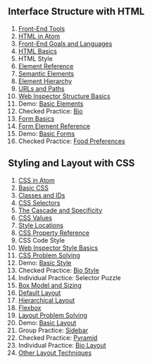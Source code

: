 ## Interface Structure with HTML

1. [Front-End Tools](../docs/frontend-tools.md)
1. [HTML in Atom](../docs/atom-html.md)
1. [Front-End Goals and Languages](../docs/frontend-goals-languages.md)
1. [HTML Basics](https://developer.mozilla.org/en-US/docs/Web/Guide/HTML/Introduction)
1. HTML Style
1. [Element Reference](https://developers.whatwg.org)
1. [Semantic Elements](../docs/html-semantics.md)
1. [Element Hierarchy](../docs/html-hierarchy.md)
1. [URLs and Paths](../docs/urls-paths.md)
1. [Web Inspector Structure Basics](http://ruby.bastardsbook.com/chapters/web-inspecting-html/)
1. Demo: [Basic Elements](/demos/html-basic.md)
1. Checked Practice: [Bio](/practice/bio.md)
1. [Form Basics](http://learn.shayhowe.com/html-css/building-forms/)
1. [Form Element Reference](../docs/html-form-elements.md)
1. Demo: [Basic Forms](/demos/html-form.md)
1. Checked Practice: [Food Preferences](/practice/food.md)

## Styling and Layout with CSS

1. [CSS in Atom](../docs/atom-css.md)
1. [Basic CSS](../docs/css-basic.md)
1. [Classes and IDs](../docs/css-class-id.md)
1. [CSS Selectors](../docs/css-selectors.md)
1. [The Cascade and Specificity](../docs/css-cascade.md)
1. [CSS Values](../docs/css-values.md)
1. [Style Locations](../docs/css-locations.md)
1. [CSS Property Reference](https://developer.mozilla.org/en-US/docs/Web/CSS/Reference)
1. CSS Code Style
1. [Web Inspector Style Basics](../docs/web-inspecting-css.md)
1. [CSS Problem Solving](../docs/problem-solving-css.md)
1. Demo: [Basic Style](/demos/css-basic.md)
1. Checked Practice: [Bio Style](/practice/bio-style.md)
1. Individual Practice: Selector Puzzle
1. [Box Model and Sizing](../docs/layout-box-model.md)
1. [Default Layout](../docs/layout-default.md)
1. [Hierarchical Layout](../docs/layout-hierarchy.md)
1. [Flexbox](../docs/layout-flexbox.md)
1. [Layout Problem Solving](../docs/problem-solving-layout.md)
1. Demo: [Basic Layout](/demos/layout-basic.md)
1. Group Practice: [Sidebar](/practice/sidebar.md)
1. Checked Practice: [Pyramid](/practice/pyramid.md)
1. Individual Practice: [Bio Layout](/practice/bio-layout.md)
1. [Other Layout Techniques](../docs/layout-other.md)
